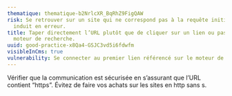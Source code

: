 ```yaml
---
thematique: thematique-b2NrlcXR_BqRhZ9FigQAW
risk: Se retrouver sur un site qui ne correspond pas à la requête initiale et nous
  induit en erreur.
title: Taper directement l’URL plutôt que de cliquer sur un lien ou passer par un
  moteur de recherche.
uuid: good-practice-x8Qa4-GSJC3vd5i6fdwfm
visibleInCms: true
vulnerability: Se connecter au premier lien référencé sur le moteur de recherche.
---
```


Vérifier que la communication est sécurisée en s’assurant que l’URL contient “https”. Évitez de faire vos achats sur les sites en http sans s.